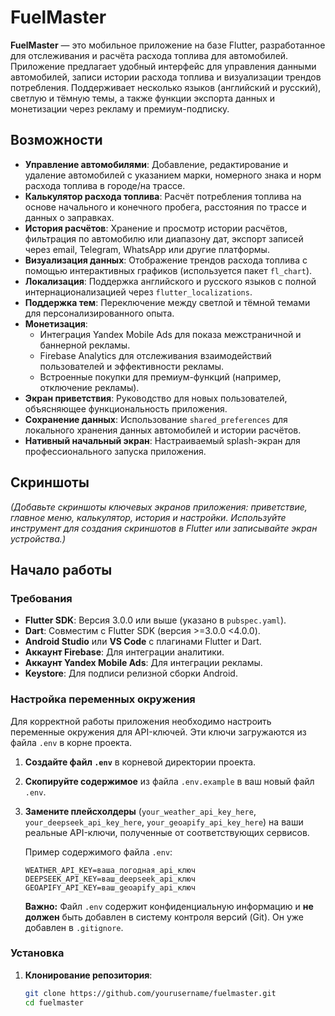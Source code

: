 # FuelMaster

**FuelMaster** — это мобильное приложение на базе Flutter, разработанное для отслеживания и расчёта расхода топлива для автомобилей. Приложение предлагает удобный интерфейс для управления данными автомобилей, записи истории расхода топлива и визуализации трендов потребления. Поддерживает несколько языков (английский и русский), светлую и тёмную темы, а также функции экспорта данных и монетизации через рекламу и премиум-подписку.

## Возможности

- **Управление автомобилями**: Добавление, редактирование и удаление автомобилей с указанием марки, номерного знака и норм расхода топлива в городе/на трассе.
- **Калькулятор расхода топлива**: Расчёт потребления топлива на основе начального и конечного пробега, расстояния по трассе и данных о заправках.
- **История расчётов**: Хранение и просмотр истории расчётов, фильтрация по автомобилю или диапазону дат, экспорт записей через email, Telegram, WhatsApp или другие платформы.
- **Визуализация данных**: Отображение трендов расхода топлива с помощью интерактивных графиков (используется пакет `fl_chart`).
- **Локализация**: Поддержка английского и русского языков с полной интернационализацией через `flutter_localizations`.
- **Поддержка тем**: Переключение между светлой и тёмной темами для персонализированного опыта.
- **Монетизация**:
  - Интеграция Yandex Mobile Ads для показа межстраничной и баннерной рекламы.
  - Firebase Analytics для отслеживания взаимодействий пользователей и эффективности рекламы.
  - Встроенные покупки для премиум-функций (например, отключение рекламы).
- **Экран приветствия**: Руководство для новых пользователей, объясняющее функциональность приложения.
- **Сохранение данных**: Использование `shared_preferences` для локального хранения данных автомобилей и истории расчётов.
- **Нативный начальный экран**: Настраиваемый splash-экран для профессионального запуска приложения.

## Скриншоты

*(Добавьте скриншоты ключевых экранов приложения: приветствие, главное меню, калькулятор, история и настройки. Используйте инструмент для создания скриншотов в Flutter или записывайте экран устройства.)*

## Начало работы

### Требования

- **Flutter SDK**: Версия 3.0.0 или выше (указано в `pubspec.yaml`).
- **Dart**: Совместим с Flutter SDK (версия >=3.0.0 <4.0.0).
- **Android Studio** или **VS Code** с плагинами Flutter и Dart.
- **Аккаунт Firebase**: Для интеграции аналитики.
- **Аккаунт Yandex Mobile Ads**: Для интеграции рекламы.
- **Keystore**: Для подписи релизной сборки Android.

### Настройка переменных окружения

Для корректной работы приложения необходимо настроить переменные окружения для API-ключей. Эти ключи загружаются из файла `.env` в корне проекта.

1.  **Создайте файл `.env`** в корневой директории проекта.
2.  **Скопируйте содержимое** из файла `.env.example` в ваш новый файл `.env`.
3.  **Замените плейсхолдеры** (`your_weather_api_key_here`, `your_deepseek_api_key_here`, `your_geoapify_api_key_here`) на ваши реальные API-ключи, полученные от соответствующих сервисов.

    Пример содержимого файла `.env`:
    ```
    WEATHER_API_KEY=ваша_погодная_api_ключ
    DEEPSEEK_API_KEY=ваш_deepseek_api_ключ
    GEOAPIFY_API_KEY=ваш_geoapify_api_ключ
    ```
    **Важно:** Файл `.env` содержит конфиденциальную информацию и **не должен** быть добавлен в систему контроля версий (Git). Он уже добавлен в `.gitignore`.

### Установка

1. **Клонирование репозитория**:
   ```bash
   git clone https://github.com/yourusername/fuelmaster.git
   cd fuelmaster